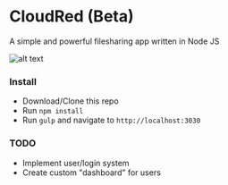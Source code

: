 CloudRed (Beta)
===========================

A simple and powerful filesharing app written in Node JS

![alt text](http://i.imgur.com/LBsoeJF.png "CloudRed")

### Install
* Download/Clone this repo
* Run `npm install`
* Run `gulp` and navigate to `http://localhost:3030`

### TODO
 * Implement user/login system
 * Create custom "dashboard" for users